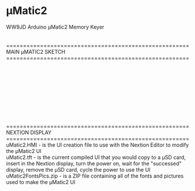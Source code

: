 # µMatic2
WW9JD Arduino µMatic2 Memory Keyer <br>
<br>
<br>
======================================================<br>
MAIN µMATIC2 SKETCH  <br>
======================================================<br>
<br>
<br>
<br>
<br>
<br>
<br>
<br>
<br>
<br>
<br>
======================================================<br>
NEXTION DISPLAY  <br>
======================================================<br>
uMatic2.HMI - is the UI creation file to use with the Nextion Editor to modify the µMatic2 UI <br>
uMatic2.tft - is the current compiled UI that you would copy to a µSD card, insert in the Nextion display, turn the power on, wait for the "successed" display, remove the µSD card, cycle the power to use the UI <br>
uMatic2FontsPics.zip - is a ZIP file containing all of the fonts and pictures used to make the µMatic2 UI<br>
<br>
<br>
<br>
<br>
<br>
<br>
<br>
<br>
